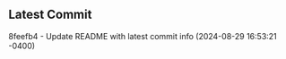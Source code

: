 
## Latest Commit
8feefb4 - Update README with latest commit info (2024-08-29 16:53:21 -0400) <Yunxi-Zhou>
